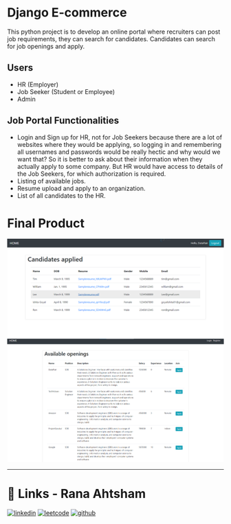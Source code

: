 # Django E-commerce

This python project is to develop an online portal where recruiters can post job requirements, they can search for candidates. Candidates can search for job openings and apply.

## Users

- HR (Employer)
- Job Seeker (Student or Employee)
- Admin

## Job Portal Functionalities

- Login and Sign up for HR, not for Job Seekers because there are a lot of websites where they would be applying, so logging in and remembering all usernames and passwords would be really hectic and why would we want that? So it is better to ask about their information when they actually apply to some company. But HR would have access to details of the Job Seekers, for which authorization is required.
- Listing of available jobs.
- Resume upload and apply to an organization.
- List of all candidates to the HR.

# Final Product
![](static/images/Applied.png)
![](static/images/Available.png)

----
# 🔗 Links - Rana Ahtsham
[![linkedin](https://img.shields.io/badge/linkedin-0A66C2?style=for-the-badge&logo=linkedin&logoColor=white)](https://www.linkedin.com/in/ranahtsham)
[![leetcode](https://img.shields.io/badge/leetcode-1DA1F2?style=for-the-badge&logo=leetcode&logoColor=white)](https://leetcode.com/ranahtsham)
[![github](https://img.shields.io/badge/github-1DA1A0?style=for-the-badge&logo=github&logoColor=white)](https://github.com/ranahtsham)
